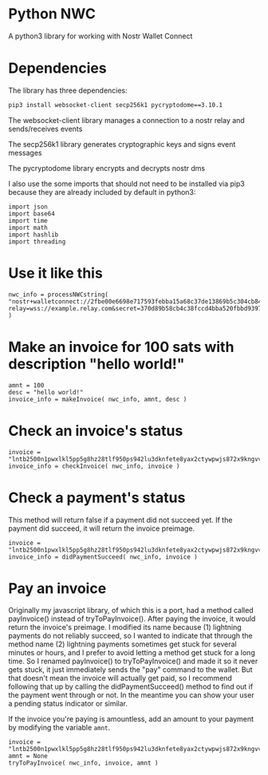 # Python NWC
A python3 library for working with Nostr Wallet Connect

# Dependencies
The library has three dependencies:
```bash
pip3 install websocket-client secp256k1 pycryptodome==3.10.1
```

The websocket-client library manages a connection to a nostr relay and sends/receives events

The secp256k1 library generates cryptographic keys and signs event messages

The pycryptodome library encrypts and decrypts nostr dms

I also use the some imports that should not need to be installed via pip3 because they are already included by default in python3:

```
import json
import base64
import time
import math
import hashlib
import threading
```

# Use it like this

```python3
nwc_info = processNWCstring( "nostr+walletconnect://2fbe00e6698e717593febba15a68c37de13869b5c304cb8448fa3c541f8620c4?relay=wss://example.relay.com&secret=370d89b58cb4c38fccd4bba520fbbd9397f3682547b66b23a9a6888fef021038&lud16=example@lightning.com" )
```

# Make an invoice for 100 sats with description "hello world!"

```python3
amnt = 100
desc = "hello world!"
invoice_info = makeInvoice( nwc_info, amnt, desc )
```

# Check an invoice's status

```python3
invoice = "lntb2500n1pwxlkl5pp5g8hz28tlf950ps942lu3dknfete8yax2ctywpwjs872x9kngvvuqdqage5hyum5yp6x2um5yp5kuan0d93k2cqzyskdc5s2ltgm9kklz42x3e4tggdd9lcep2s9t2yk54gnfxg48wxushayrt52zjmua43gdnxmuc5s0c8g29ja9vnxs6x3kxgsha07htcacpmdyl64"
invoice_info = checkInvoice( nwc_info, invoice )
```

# Check a payment's status

This method will return false if a payment did not succeed yet. If the payment did succeed, it will return the invoice preimage.

```python3
invoice = "lntb2500n1pwxlkl5pp5g8hz28tlf950ps942lu3dknfete8yax2ctywpwjs872x9kngvvuqdqage5hyum5yp6x2um5yp5kuan0d93k2cqzyskdc5s2ltgm9kklz42x3e4tggdd9lcep2s9t2yk54gnfxg48wxushayrt52zjmua43gdnxmuc5s0c8g29ja9vnxs6x3kxgsha07htcacpmdyl64"
invoice_info = didPaymentSucceed( nwc_info, invoice )
```

# Pay an invoice

Originally my javascript library, of which this is a port, had a method called payInvoice() instead of tryToPayInvoice(). After paying the invoice, it would return the invoice's preimage. I modified its name because (1) lightning payments do not reliably succeed, so I wanted to indicate that through the method name (2) lightning payments sometimes get stuck for several minutes or hours, and I prefer to avoid letting a method get stuck for a long time. So I renamed payInvoice() to tryToPayInvoice() and made it so it never gets stuck, it just immediately sends the "pay" command to the wallet. But that doesn't mean the invoice will actually get paid, so I recommend following that up by calling the didPaymentSucceed() method to find out if the payment went through or not. In the meantime you can show your user a pending status indicator or similar.

If the invoice you're paying is amountless, add an amount to your payment by modifying the variable `amnt`.

```python3
invoice = "lntb2500n1pwxlkl5pp5g8hz28tlf950ps942lu3dknfete8yax2ctywpwjs872x9kngvvuqdqage5hyum5yp6x2um5yp5kuan0d93k2cqzyskdc5s2ltgm9kklz42x3e4tggdd9lcep2s9t2yk54gnfxg48wxushayrt52zjmua43gdnxmuc5s0c8g29ja9vnxs6x3kxgsha07htcacpmdyl64"
amnt = None
tryToPayInvoice( nwc_info, invoice, amnt )
```
